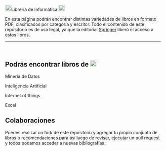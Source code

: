 

<a title="instagram" href="https://instagram.com/macnoon_" target="_blank"><img src="https://medicina.udd.cl/tecnologia-medica-santiago/files/2019/10/instagram-new-logo-may-2016.jpg" height ="20px" width="20px"/></a>Libreria de Informática <a title="github" href="https://github.com/Macsito-prog" target="_blank"><img src="http://pngimg.com/uploads/github/github_PNG40.png" height ="20px" width="20px"/></a></h1>
<p>En esta página podrán encontrar distintas variedades de libros en formato PDF, clasificados por categoría y escritor.
Todo el contenido de este repositorio es de uso legal, ya que la editorial <a href=https://www.springer.com/la target="_blank">Springer</a> liberó el acceso a estos libros.</p>
<hr>
<br>
<h2>Podrás encontrar libros de <img src="https://images.emojiterra.com/google/android-11/128px/1f4d6.png" height="20px" width="20px"/></h2>
<p>Minería de Datos</p>
<p>Inteligencia Artificial</p>
<p>Internet of things</p>
<p>Excel</p>
<h2>Colaboraciones</h2>
<p>Puedes realizar un fork de este repositorio y agregar tu propio conjunto de libros o recomendaciones para así luego de revisar, ejecutar un pull request y todos podamos acceder a nuevas bibliografías.</p>
